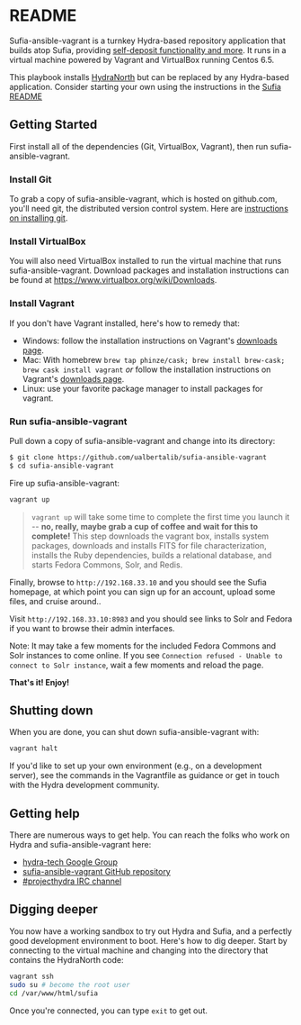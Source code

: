 # README

Sufia-ansible-vagrant is a turnkey Hydra-based repository application that builds atop Sufia, providing [self-deposit functionality and more](https://github.com/projecthydra/sufia#what-is-sufia). It runs in a virtual machine powered by Vagrant and VirtualBox running Centos 6.5.

This playbook installs [HydraNorth](https://github.com/ualbertalib/HydraNorth) but can be replaced by any Hydra-based application.  Consider starting your own using the instructions in the [Sufia README](https://github.com/projecthydra/sufia)

## Getting Started

First install all of the dependencies (Git, VirtualBox, Vagrant), then run sufia-ansible-vagrant.

### Install Git

To grab a copy of sufia-ansible-vagrant, which is hosted on github.com, you'll need git, the distributed version control system.  Here are [instructions on installing git](http://git-scm.com/book/en/Getting-Started-Installing-Git).

### Install VirtualBox

You will also need VirtualBox installed to run the virtual machine that runs sufia-ansible-vagrant. Download packages and installation instructions can be found at https://www.virtualbox.org/wiki/Downloads.

### Install Vagrant

If you don't have Vagrant installed, here's how to remedy that:

  * Windows: follow the installation instructions on Vagrant's [downloads page](https://www.vagrantup.com/downloads).
  * Mac: With homebrew ```brew tap phinze/cask; brew install brew-cask; brew cask install vagrant``` _or_ follow the installation instructions on Vagrant's [downloads page](https://www.vagrantup.com/downloads).
  * Linux: use your favorite package manager to install packages for vagrant.

### Run sufia-ansible-vagrant

Pull down a copy of sufia-ansible-vagrant and change into its directory:

```bash
$ git clone https://github.com/ualbertalib/sufia-ansible-vagrant
$ cd sufia-ansible-vagrant
```

Fire up sufia-ansible-vagrant:

```bash
vagrant up
```

> ```vagrant up``` will take some time to complete the first time you launch it -- **no, really, maybe grab a cup of coffee and wait for this to complete!** This step downloads the vagrant box, installs system packages, downloads and installs FITS for file characterization, installs the Ruby dependencies, builds a relational database, and starts Fedora Commons, Solr, and Redis.

Finally, browse to ```http://192.168.33.10``` and you should see the Sufia homepage, at which point you can sign up for an account, upload some files, and cruise around..

Visit ```http://192.168.33.10:8983``` and you should see links to Solr and Fedora if you want to browse their admin interfaces.

Note: It may take a few moments for the included Fedora Commons and Solr instances to come online. If you see `Connection refused - Unable to connect to Solr instance`, wait a few moments and reload the page.

**That's it! Enjoy!**

## Shutting down

When you are done, you can shut down sufia-ansible-vagrant with:

```bash
vagrant halt
```

If you'd like to set up your own environment (e.g., on a development server), see the commands in the Vagrantfile as guidance or get in touch with the Hydra development community.

## Getting help

There are numerous ways to get help.  You can reach the folks who work on Hydra and sufia-ansible-vagrant here:

 * [hydra-tech Google Group](http://groups.google.com/group/hydra-tech)
 * [sufia-ansible-vagrant GitHub repository](https://github.com/ualbertalib/sufia-ansible-vagrant/issues)
 * [#projecthydra IRC channel](irc://irc.freenode.net/projecthydra)

## Digging deeper

You now have a working sandbox to try out Hydra and Sufia, and a perfectly good development environment to boot.  Here's how to dig deeper. Start by connecting to the virtual machine and changing into the directory that contains the HydraNorth code:

```bash
vagrant ssh
sudo su # become the root user
cd /var/www/html/sufia
```

Once you're connected, you can type `exit` to get out.

